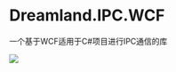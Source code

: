 # Dreamland.IPC.WCF
一个基于WCF适用于C#项目进行IPC通信的库

![](https://github.com/dotnet-campus/Dreamland.IPC.WCF/workflows/.NET%20Core/badge.svg)
